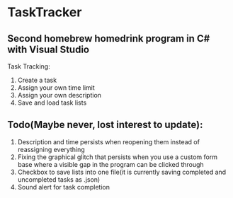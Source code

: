# TaskTracker
## Second homebrew homedrink program in C# with Visual Studio
Task Tracking:
1. Create a task
2. Assign your own time limit
3. Assign your own description
4. Save and load task lists

## Todo(Maybe never, lost interest to update):
1. Description and time persists when reopening them instead of reassigning everything
2. Fixing the graphical glitch that persists when you use a custom form base where a visible gap in the program can be clicked through
3. Checkbox to save lists into one file(it is currently saving completed and uncompleted tasks as .json)
4. Sound alert for task completion

